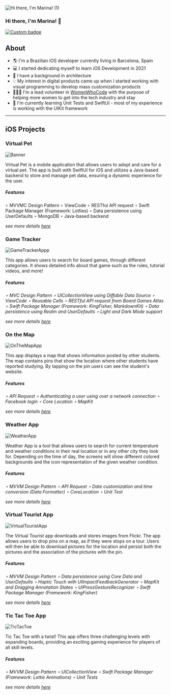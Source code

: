 
![Hi there, I'm Marina! (1)](https://github.com/marinaaguiar/marinaaguiar/assets/74434212/55b72fbe-58fb-4ded-b7f0-a8a210486aef)

### Hi there, I'm Marina! 👋
 
<!--FIRST SECTION-->
<p align="left">
  <a href="https://www.linkedin.com/in/marina-aguiar/" alt="LinkedIn Link">
    <img alt="Custom badge" src="https://img.shields.io/static/v1?message=LINKEDIN&label=&logo=LINKEDIN&style=for-the-badge&color=1e90FF">
  </a>


## About

  - 🌎 I'm a Brazilian iOS developer currently living in Barcelona, Spain
  - 💻 I started dedicating myself to learn iOS Development in 2021
  - 📐 I have a background in architecture
  - 💡 My interest in digital products came up when I started working with visual programming to develop mass customization products
  - 👩🏼‍💻 I'm a lead volunteer in [WomenWhoCode](https://womenwhocode.github.io/london/) with the purpose of helping more women to get into the tech industry and stay
  - 📱 I'm currently learning Unit Tests and SwiftUI - most of my experience is working with the UIKit framework
  
  ---
 
  ## iOS Projects

  ### Virtual Pet

  ![Banner](https://github.com/user-attachments/assets/c51b4963-f6dc-4cca-bae2-5a4b20999b37)

  Virtual Pet is a mobile application that allows users to adopt and care for a virtual pet. The app is built with SwiftUI for iOS and utilizes a Java-based backend to store and manage pet data, ensuring a dynamic experience for the user. 

##### Features 

  ∘ MVVMC Design Pattern
  ∘ ViewCode
  ∘ RESTful API request
  ∘ Swift Package Manager (Framework: Lotties)
  ∘ Data persistence using UserDefaults
  ∘ MongoDB
  ∘ Java-based backend

   _see more details [here](https://github.com/marinaaguiar/GameTracker)_

  ### Game Tracker 
  
![GameTrackerAppp](https://github.com/marinaaguiar/marinaaguiar/assets/74434212/b450d261-0f40-487b-b8fb-58326266fe67)
 
This app allows users to search for board games, through different categories. It shows detailed info about that game such as the rules, tutorial videos, and more!

##### Features 
  _∘ MVC Design Pattern
  ∘ UICollectionView using Diffable Data Source
  ∘ ViewCode
  ∘ Reusable Cells
  ∘ RESTful API request from Board Games Atlas
  ∘ Swift Package Manager (Framework: KingFisher, MarkdownKit)
  ∘ Data persistence using Realm and UserDefaults
  ∘ Light and Dark Mode support_
 
 _see more details [here]([https://github.com/marinaaguiar/GameTracker](https://github.com/marinaaguiar/ITAcademy-VirtualPet))_

### On the Map  
  
![OnTheMapApp](https://github.com/marinaaguiar/marinaaguiar/assets/74434212/53c056d6-0267-4d07-926f-2154a03f1b5c)
  
 This app displays a map that shows information posted by other students. The map contains pins that show the location where other students have reported studying. By tapping on the pin users can see the student's website.

##### Features 
  _∘ API Request
  ∘ Authenticating a user using over a network connection
  ∘ Facebook login
  ∘ Core Location
  ∘ MapKit_
 
 _see more details [here](https://github.com/marinaaguiar/OnTheMapAppUdacity)_

 ### Weather App 
 
![WeatherApp](https://github.com/marinaaguiar/marinaaguiar/assets/74434212/d6a6bbca-96ad-4753-96b6-eff7ef5bf6d2)
  
  Weather App is a tool that allows users to search for current temperature and weather conditions in their real location or in any other city they look for. Depending on the time of day, the screens will show different colored backgrounds and the icon representation of the given weather condition.  
  
 ##### Features 
  _∘ MVVM Design Pattern
  ∘ API Request
  ∘ Date customization and time conversion (Data Formatter)
  ∘ CoreLocation
  ∘ Unit Test_
 
  _see more details [here](https://github.com/marinaaguiar/WeatherApp-MVVM)_

  ### Virtual Tourist App 

  ![VirtualTouristApp](https://github.com/marinaaguiar/marinaaguiar/assets/74434212/053cd5ba-56e3-4049-b70d-cc99132a588e)

  The Virtual Tourist app downloads and stores images from Flickr. The app allows users to drop pins on a map, as if they were stops on a tour. Users will then be able to download pictures for the location and persist both the pictures and the association of the pictures with the pin.
 
  ##### Features 
  _∘ MVVM Design Pattern
  ∘ Data persistence using Core Data and UserDefaults
  ∘ Haptic Touch with UIImpactFeedbackGenerator
  ∘ MapKit and Dragging Annotation States
  ∘ UIPressGestureRecognizer
  ∘ Swift Package Manager (Framework: KingFisher)_
 
   _see more details [here](https://github.com/marinaaguiar/VirtualTouristUdacity)_

   ### Tic Tac Toe App 

   ![TicTacToe](https://github.com/marinaaguiar/marinaaguiar/assets/74434212/40eea6b6-7f8b-4c31-82bf-6038916d9a7f)

   Tic Tac Toe with a twist! This app offers three challenging levels with expanding boards, providing an exciting gaming experience for players of all skill levels.

   ##### Features 
  _∘ MVVM Design Pattern
  ∘ UICollectionView
  ∘ Swift Package Manager (Framework: Lottie Animations)
  ∘ Unit Tests_

  _see more details [here](https://github.com/marinaaguiar/TicTacToe)_


<!--
**marinaaguiar/marinaaguiar** is a ✨ _special_ ✨ repository because its `README.md` (this file) appears on your GitHub profile.

Here are some ideas to get you started:

- 🔭 I’m currently working on ...
- 🌱 I’m currently learning ...
- 👯 I’m looking to collaborate on ...
- 🤔 I’m looking for help with ...
- 💬 Ask me about ...
- 📫 How to reach me: ...
- 😄 Pronouns: ...
- ⚡ Fun fact: ...
-->
